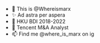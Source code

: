 - 👋 This is @Whereismarx
- ✨ Ad astra per aspera
- 🌱 HKU BDI 2018-2022
- 💼 Tencent M&A Analyst
- 📫 Find me @where_is_marx on ig

<!---
Whereismarx/Whereismarx is a ✨ special ✨ repository because its `README.md` (this file) appears on your GitHub profile.
You can click the Preview link to take a look at your changes.
--->
